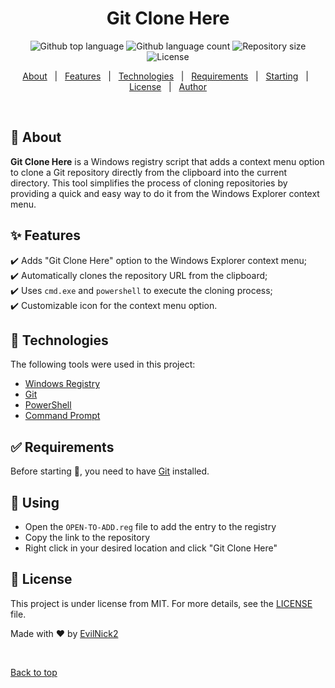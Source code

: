 <h1 align="center">Git Clone Here</h1>

<p align="center">
  <img alt="Github top language" src="https://img.shields.io/github/languages/top/EvilNick2/git-clone-here?color=56BEB8">
  <img alt="Github language count" src="https://img.shields.io/github/languages/count/EvilNick2/git-clone-here?color=56BEB8">
  <img alt="Repository size" src="https://img.shields.io/github/repo-size/EvilNick2/git-clone-here?color=56BEB8">
  <img alt="License" src="https://img.shields.io/github/license/EvilNick2/git-clone-here?color=56BEB8">
</p>

<p align="center">
  <a href="#dart-about">About</a> &#xa0; | &#xa0; 
  <a href="#sparkles-features">Features</a> &#xa0; | &#xa0;
  <a href="#rocket-technologies">Technologies</a> &#xa0; | &#xa0;
  <a href="#white_check_mark-requirements">Requirements</a> &#xa0; | &#xa0;
  <a href="#checkered_flag-starting">Starting</a> &#xa0; | &#xa0;
  <a href="#memo-license">License</a> &#xa0; | &#xa0;
  <a href="https://github.com/EvilNick2" target="_blank">Author</a>
</p>

<br>

## :dart: About ##

**Git Clone Here** is a Windows registry script that adds a context menu option to clone a Git repository directly from the clipboard into the current directory. This tool simplifies the process of cloning repositories by providing a quick and easy way to do it from the Windows Explorer context menu.

## :sparkles: Features ##

:heavy_check_mark: Adds "Git Clone Here" option to the Windows Explorer context menu;\
:heavy_check_mark: Automatically clones the repository URL from the clipboard;\
:heavy_check_mark: Uses `cmd.exe` and `powershell` to execute the cloning process;\
:heavy_check_mark: Customizable icon for the context menu option.

## :rocket: Technologies ##

The following tools were used in this project:

- [Windows Registry](https://docs.microsoft.com/en-us/windows/win32/sysinfo/registry)
- [Git](https://git-scm.com/)
- [PowerShell](https://docs.microsoft.com/en-us/powershell/)
- [Command Prompt](https://docs.microsoft.com/en-us/windows-server/administration/windows-commands/windows-commands)

## :white_check_mark: Requirements ##

Before starting :checkered_flag:, you need to have [Git](https://git-scm.com) installed.

## :checkered_flag: Using ##

- Open the `OPEN-TO-ADD.reg` file to add the entry to the registry
- Copy the link to the repository
- Right click in your desired location and click "Git Clone Here"

## :memo: License ##

This project is under license from MIT. For more details, see the [LICENSE](LICENSE.md) file.

Made with :heart: by <a href="https://github.com/EvilNick2" target="_blank">EvilNick2</a>

&#xa0;

<a href="#top">Back to top</a>